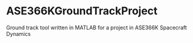 # ASE366KGroundTrackProject
Ground track tool written in MATLAB for a project in ASE366K Spacecraft Dynamics
